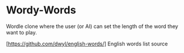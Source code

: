 # Wordy-Words
Wordle clone where the user (or AI) can set the length of the word they want to play.

[https://github.com/dwyl/english-words/] English words list source
